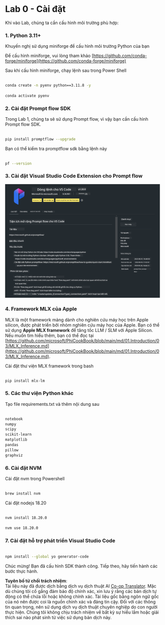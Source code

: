 <!--
CO_OP_TRANSLATOR_METADATA:
{
  "original_hash": "4b16264917d9b93169745d92b8ce8c65",
  "translation_date": "2025-07-17T04:20:03+00:00",
  "source_file": "md/02.Application/02.Code/Phi3/VSCodeExt/HOL/Apple/01.Installations.md",
  "language_code": "vi"
}
-->
# **Lab 0 - Cài đặt**

Khi vào Lab, chúng ta cần cấu hình môi trường phù hợp:


### **1. Python 3.11+**

Khuyến nghị sử dụng miniforge để cấu hình môi trường Python của bạn

Để cấu hình miniforge, vui lòng tham khảo [https://github.com/conda-forge/miniforge](https://github.com/conda-forge/miniforge)

Sau khi cấu hình miniforge, chạy lệnh sau trong Power Shell

```bash

conda create -n pyenv python==3.11.8 -y

conda activate pyenv

```


### **2. Cài đặt Prompt flow SDK**

Trong Lab 1, chúng ta sẽ sử dụng Prompt flow, vì vậy bạn cần cấu hình Prompt flow SDK.

```bash

pip install promptflow --upgrade

```

Bạn có thể kiểm tra promptflow sdk bằng lệnh này


```bash

pf --version

```

### **3. Cài đặt Visual Studio Code Extension cho Prompt flow**

![pf](../../../../../../../../../translated_images/pf_ext.8cf76b5846e9b8562b0dd276004237b3ff3797066b9f912d39c0ae6c88b35878.vi.png)

### **4. Framework MLX của Apple**

MLX là một framework mảng dành cho nghiên cứu máy học trên Apple silicon, được phát triển bởi nhóm nghiên cứu máy học của Apple. Bạn có thể sử dụng **Apple MLX framework** để tăng tốc LLM / SLM với Apple Silicon. Nếu muốn tìm hiểu thêm, bạn có thể đọc tại [https://github.com/microsoft/PhiCookBook/blob/main/md/01.Introduction/03/MLX_Inference.md](https://github.com/microsoft/PhiCookBook/blob/main/md/01.Introduction/03/MLX_Inference.md).

Cài đặt thư viện MLX framework trong bash


```bash

pip install mlx-lm

```



### **5. Các thư viện Python khác**


Tạo file requirements.txt và thêm nội dung sau

```txt

notebook
numpy 
scipy 
scikit-learn 
matplotlib 
pandas 
pillow 
graphviz

```


### **6. Cài đặt NVM**

Cài đặt nvm trong Powershell


```bash

brew install nvm

```

Cài đặt nodejs 18.20


```bash

nvm install 18.20.0

nvm use 18.20.0

```

### **7. Cài đặt hỗ trợ phát triển Visual Studio Code**


```bash

npm install --global yo generator-code

```

Chúc mừng! Bạn đã cấu hình SDK thành công. Tiếp theo, hãy tiến hành các bước thực hành.

**Tuyên bố từ chối trách nhiệm**:  
Tài liệu này đã được dịch bằng dịch vụ dịch thuật AI [Co-op Translator](https://github.com/Azure/co-op-translator). Mặc dù chúng tôi cố gắng đảm bảo độ chính xác, xin lưu ý rằng các bản dịch tự động có thể chứa lỗi hoặc không chính xác. Tài liệu gốc bằng ngôn ngữ gốc của nó nên được coi là nguồn chính xác và đáng tin cậy. Đối với các thông tin quan trọng, nên sử dụng dịch vụ dịch thuật chuyên nghiệp do con người thực hiện. Chúng tôi không chịu trách nhiệm về bất kỳ sự hiểu lầm hoặc giải thích sai nào phát sinh từ việc sử dụng bản dịch này.